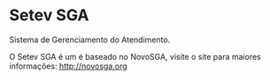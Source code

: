 # Setev SGA

Sistema de Gerenciamento do Atendimento.

O Setev SGA é um é baseado no NovoSGA, visite o site para maiores informações: http://novosga.org

